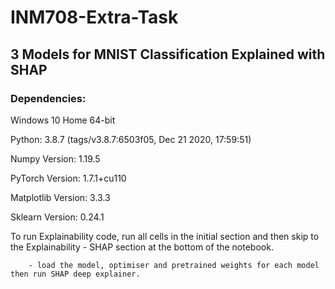 # INM708-Extra-Task
## 3 Models for MNIST Classification Explained with SHAP

### Dependencies:

Windows 10 Home 64-bit

Python: 3.8.7 (tags/v3.8.7:6503f05, Dec 21 2020, 17:59:51)

Numpy Version: 1.19.5

PyTorch Version: 1.7.1+cu110

Matplotlib Version: 3.3.3

Sklearn Version: 0.24.1

To run Explainability code, run all cells in the initial section and then skip to the Explainability - SHAP section at the 
bottom of the notebook. 
    
        - load the model, optimiser and pretrained weights for each model then run SHAP deep explainer.
